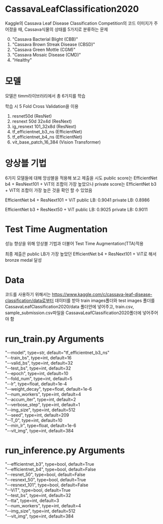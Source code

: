 # CassavaLeafClassification2020

Kaggle의 Cassava Leaf Disease Classification Competition의 코드
이미지가 주어졌을 때, Cassava식물의 상태를 5가지로 분류하는 문제

0. "Cassava Bacterial Blight (CBB)"
1. "Cassava Brown Streak Disease (CBSD)"
2. "Cassava Green Mottle (CGM)"
3. "Cassava Mosaic Disease (CMD)"
4. "Healthy"

# 모델
모델은 timm라이브러리에서 총 6가지를 학습

학습 시 5 Fold Cross Validation을 이용
1. resnet50d (ResNet)
2. resnext 50d 32x4d (ResNext)
3. ig_resnext 101_32x8d (ResNext)
4. tf_efficientnet_b3_ns (EfficientNet)
5. tf_efficientnet_b4_ns (EfficientNet)
6. vit_base_patch_16_384 (Vision Transformer)

# 앙상블 기법
6가지 모델들에 대해 앙상블을 적용해 보고 제출을 시도
public score는 EfficientNet b4 + ResNext101 + ViT의 조합이 가장 높았으나
private score는 EfficientNet b3 + ViT의 조합이 가장 높은 것을 확인 할 수 있었음

EfficientNet b4 + ResNext101 + ViT
public LB: 0.9041
private LB: 0.8986

EfficientNet b3 + ResNext50 + ViT
public LB: 0.9025
private LB: 0.9011

# Test Time Augmentation
성능 향상을 위해 앙상블 기법과 더불어 Test Time Augmentation(TTA)적용

최종 제출은 public LB가 가장 높았던 EfficientNet b4 + ResNext101 + ViT로 해서 bronze medal 달성

# Data
코드를 사용하기 위해서는 https://www.kaggle.com/c/cassava-leaf-disease-classification/data로부터 데이터를 받아 train images폴더와 test images 폴더를 CassavaLeafClassification2020/data 폴더안에 넣어주고, train.csv, sample_submission.csv파일을 CassavaLeafClassification2020폴더에 넣어주어야 함

# run_train.py Arguments
"--model", type=str, default="tf_efficientnet_b3_ns"  
"--train_bs", type=int, default=16  
"--valid_bs", type=int, default=32  
"--test_bs", type=int, default=32  
"--epoch", type=int, default=10  
"--fold_num", type=int, default=5  
"--lr", type=float, default=1e-4  
"--weight_decay", type=float, default=1e-6  
"--num_workers", type=int, default=4  
"--accum_iter", type=int, default=2  
"--verbose_step", type=int, default=1  
"--img_size", type=int, default=512  
"--seed", type=int, default=209  
"--T_0", type=int, default=10  
"--min_lr", type=float, default=1e-6  
"--vit_img", type=int, default=384  

# run_inference.py Arguments
"--efficientnet_b3", type=bool, default=True  
"--efficientnet_b4", type=bool, default=False  
"--resnet_50", type=bool, default=False  
"--resnext_50", type=bool, default=True  
"--resnext_101", type=bool, default=False  
"--ViT", type=bool, default=True  
"--test_bs", type=int, default=32  
"--tta", type=int, default=3  
"--num_workers", type=int, default=4  
"--img_size", type=int, default=512  
"--vit_img", type=int, default=384  
